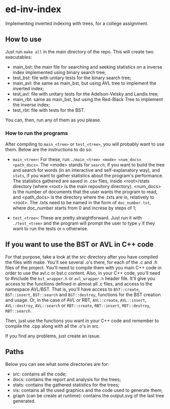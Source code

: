 # ed-inv-index
Implementing inverted indexing with trees, for a college assignment.

## How to use

Just run `make all` in the main directory of the repo. This will create two executables: 
- main_bst: the main file for searching and seeking statistics on a inverse index implemented using binary search tree;
- test_bst: file with unitary tests for the binary search tree;
- main_avl: the same as main_bst, but using AVL tree to implement the inverted index;
- test_avl: file with unitary tests for the Adelson-Velsky and Landis tree;
- main_rbt: same as main_bst, but using the Red-Black Tree to implement the inverse index;
- test_rbt: file with tests for the BST.

You can, then, run any of them as you please.

### How to run the programs
After compiling to `main_<tree>` or `test_<tree>`, you will probably want to use them. Below are the instructions to do so:
- `main_<tree>`: For these, run `./main_<tree> <mode> <num_docs> <path_docs>`. The \<mode\> stands for `search`, if you want to build the tree and search for words (in an interactive and self-explanatory way), and `stats`, if you want to gather statistics about the program's performance. The statistics gathered are saved in .csv files, inside \<root\>/stats directory (where \<root\> is the main repository directory). \<num_docs\> is the number of documents that the user wants the program to read, and \<path_docs\> is the directory where the .txts are in, relatively to \<root\>. The .txts need to be named in the form of `doc_number.txt`, where doc_number starts from 0 and increse by steps of 1;

- `test_<tree>`: These are pretty straightforward. Just run it with `./test_<tree>` and the program will prompt the user to type `y` if they want to run the tests or `n` otherwise.

## If you want to use the BST or AVL in C++ code
For that purpose, take a look at the src directory after you have compiled the files with make.
You'll see several .o's there, for each of the .c and .h files of the project. You'll need to compile them with you main C++ code in order to use the avl.c or bst.c content.
Also, in your C++ code, you'll need to #include the `bst_wrapper.h` or `avl_wrapper.h` header file. It'll give you access to the functions defined in almost all .c files, and access to the namespace AVL/BST.
That is, you'll have access to `BST::create`, `BST::insert`, `BST::search` and `BST::destroy`, functions for the BST creation and usage. Or, in the case of AVL or RBT, `AVL::create`, `AVL::insert`, `AVL::destroy`, `AVL::search` or `RBT::create`, `RBT::insert`, `RBT::destroy`, `RBT::search`.

Then, just use the functions you want in your C++ code and remember to compile the .cpp along with all the .o's in src.

If you find any problems, just create an issue.

## Paths

Below you can see what some directories are for:
- src: contains all the code;
- docs: contains the report and analysis for the trees;
- stats: contains the gathered statistics for the trees;
- vis: contains all the used graphics and the code used to generate them;
- graph (can be create at runtime): contains the output.svg of the last tree generated.
